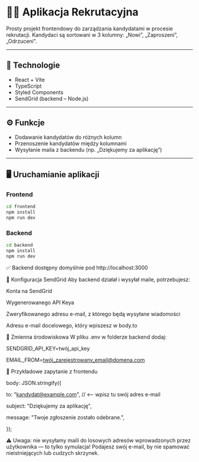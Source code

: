 # 🧑‍💼 Aplikacja Rekrutacyjna

Prosty projekt frontendowy do zarządzania kandydatami w procesie rekrutacji. Kandydaci są sortowani w 3 kolumny: „Nowi”, „Zaproszeni”, „Odrzuceni”.

---

## 🚀 Technologie

- React + Vite
- TypeScript
- Styled Components
- SendGrid (backend – Node.js)

---

## ⚙️ Funkcje

- Dodawanie kandydatów do różnych kolumn
- Przenoszenie kandydatów między kolumnami
- Wysyłanie maila z backendu (np. „Dziękujemy za aplikację”)

---

## 🖥️ Uruchamianie aplikacji

### Frontend

```bash
cd frontend
npm install
npm run dev

```

### Backend

```bash
cd backend
npm install
npm run dev

```

✅ Backend dostępny domyślnie pod http://localhost:3000

📧 Konfiguracja SendGrid
Aby backend działał i wysyłał maile, potrzebujesz:

Konta na SendGrid

Wygenerowanego API Keya

Zweryfikowanego adresu e-mail, z którego będą wysyłane wiadomości

Adresu e-mail docelowego, który wpiszesz w body.to

🔐 Zmienna środowiskowa
W pliku .env w folderze backend dodaj:

SENDGRID_API_KEY=twój_api_key

EMAIL_FROM=twój_zarejestrowany_email@domena.com

📨 Przykładowe zapytanie z frontendu

body: JSON.stringify({

to: "kandydat@example.com", // <— wpisz tu swój adres e-mail

subject: "Dziękujemy za aplikację",

message: "Twoje zgłoszenie zostało odebrane.",

});


⚠️ Uwaga: nie wysyłamy maili do losowych adresów wprowadzonych przez użytkownika — to tylko symulacja! Podajesz swój e-mail, by nie spamować nieistniejących lub cudzych skrzynek.
